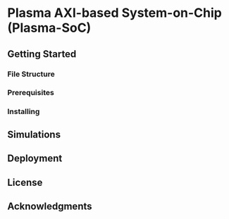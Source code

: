 # Plasma AXI-based System-on-Chip (Plasma-SoC)

## Getting Started

### File Structure

### Prerequisites

### Installing

## Simulations

## Deployment

## License

## Acknowledgments




